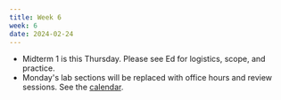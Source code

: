 ```yaml
---
title: Week 6
week: 6
date: 2024-02-24
---
```


<!-- - Lab 5 is due **Friday** at 5 PM.
- Vitamin 6 is due Sunday at 11:59 PM. -->
- Midterm 1 is this Thursday. Please see Ed for logistics, scope, and practice.
- Monday's lab sections will be replaced with office hours and review sessions. See the [calendar](calendar/).
